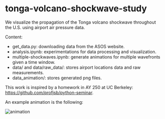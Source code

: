 # tonga-volcano-shockwave-study

We visualize the propagation of the Tonga volcano shockwave throughout the U.S. using airport air pressure data. 

Content: 
- get_data.py: downloading data from the ASOS website. 
- analysis.ipynb: experimentations for data processing and visualization.
- multiple-shockwaves.ipynb: generate animations for multiple wavefronts given a time window.
- data/ and data/raw_data/: stores airport locations data and raw measurements.
- data_animation/: stores generated png files.

This work is inspired by a homework in AY 250 at UC Berkeley: https://github.com/profjsb/python-seminar. 

An example animation is the following:

![animation](final_cut_forward_1.gif)

